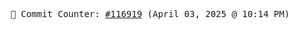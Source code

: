<p align="center">
    <samp>
        📮 Commit Counter: <a href="https://github.com/Javascript-void0/Javascript-void0/commits/main">#116919</a> (April 03, 2025 @ 10:14 PM)
    </samp>
</p>